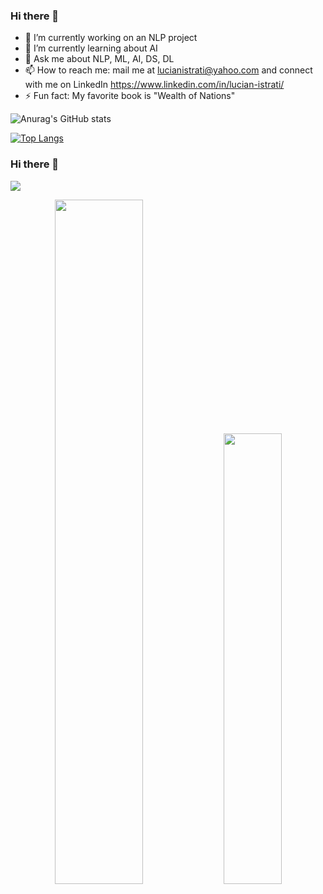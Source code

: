### Hi there 👋

- 🔭 I’m currently working on an NLP project
- 🌱 I’m currently learning about AI
- 💬 Ask me about NLP, ML, AI, DS, DL
- 📫 How to reach me: mail me at lucianistrati@yahoo.com and connect with me on LinkedIn https://www.linkedin.com/in/lucian-istrati/
- ⚡ Fun fact: My favorite book is "Wealth of Nations"

![Anurag's GitHub stats](https://github-readme-stats.vercel.app/api?username=lucianistrati&count_private=true&show_icons=true&hide=prs,issues)

[![Top Langs](https://github-readme-stats.vercel.app/api/top-langs/?username=lucianistrati&langs_count=2)](https://github.com/anuraghazra/github-readme-stats)

### Hi there 👋

![](https://komarev.com/ghpvc/?username=lucianistrati&color=green)

<p align="center">

<img width="53%"  src="https://github-readme-stats.vercel.app/api?username=lucianistrati&count_private=true&show_icons=true&include_all_commits=true&hide_border=true&hide_title=true" />

<img width="43%"  src="https://github-readme-streak-stats.herokuapp.com/?user=lucianistrati&hide_border=true" />

</p>
